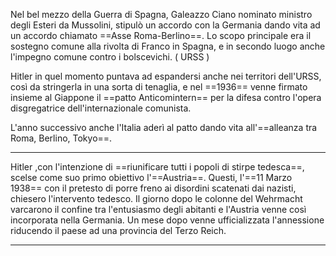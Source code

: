 Nel bel mezzo della Guerra di Spagna, Galeazzo Ciano nominato ministro degli Esteri da Mussolini, stipulò un accordo con la Germania dando vita ad un accordo chiamato ==Asse Roma-Berlino==.
Lo scopo principale era il sostegno comune alla rivolta di Franco in Spagna, e in secondo luogo anche l'impegno comune contro i bolscevichi. ( URSS )

Hitler in quel momento puntava ad espandersi anche nei territori dell'URSS, così da stringerla in una sorta di tenaglia, e nel ==1936== venne firmato insieme al Giappone il ==patto Anticomintern== per la difesa contro l'opera disgregatrice dell'internazionale comunista.

L'anno successivo anche l'Italia aderì al patto dando vita all'==alleanza tra Roma, Berlino, Tokyo==.

---

Hitler ,con l'intenzione di ==riunificare tutti i popoli di stirpe tedesca==, scelse come suo primo obiettivo l'==Austria==. Questi, l'==11 Marzo 1938== con il pretesto di porre freno ai disordini scatenati dai nazisti, chiesero l'intervento tedesco.
Il giorno dopo le colonne del Wehrmacht varcarono il confine tra l'entusiasmo degli abitanti e l'Austria venne così incorporata nella Germania.
Un mese dopo venne ufficializzata l'annessione riducendo il paese ad una provincia del Terzo Reich.

---



